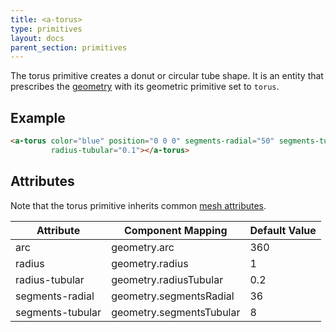 ```yaml
---
title: <a-torus>
type: primitives
layout: docs
parent_section: primitives
---
```


The torus primitive creates a donut or circular tube shape. It is an entity that prescribes the [geometry](../components/geometry.md) with its geometric primitive set to `torus`.

## Example

```html
<a-torus color="blue" position="0 0 0" segments-radial="50" segments-tubular="200" radius="5"
         radius-tubular="0.1"></a-torus>
```

## Attributes

Note that the torus primitive inherits common [mesh attributes](./mesh-attributes.md).

| Attribute         | Component Mapping        | Default Value |
|-------------------|--------------------------|---------------|
| arc               | geometry.arc             | 360           |
| radius            | geometry.radius          | 1             |
| radius-tubular    | geometry.radiusTubular   | 0.2           |
| segments-radial   | geometry.segmentsRadial  | 36            |
| segments-tubular  | geometry.segmentsTubular | 8             |

